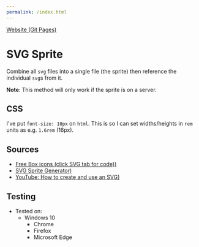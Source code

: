 ```yaml
---
permalink: /index.html
---
```


[Website (Git Pages)](https://chrisnajman.github.io/svg-sprite)

# SVG Sprite

Combine all `svg` files into a single file (the sprite) then reference the individual `svg`s from it.

**Note**: This method will only work if the sprite is on a server.

## CSS

I've put `font-size: 10px` on `html`. This is so I can set widths/heights in `rem` units as e.g. `1.6rem` (16px).

## Sources

- [Free Box icons (click SVG tab for code))](https://boxicons.com/)
- [SVG Sprite Generator)](https://svgsprit.es/)
- [YouTube: How to create and use an SVG)](https://youtu.be/LgfLpEHqgGU)

## Testing

- Tested on:
  - Windows 10
    - Chrome
    - Firefox
    - Microsoft Edge
